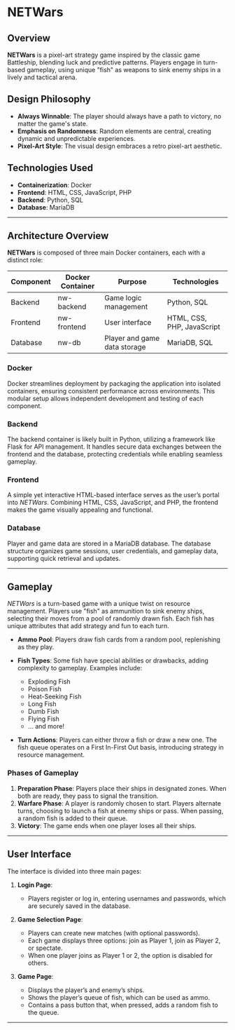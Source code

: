 # NETWars

## Overview
**NETWars** is a pixel-art strategy game inspired by the classic game Battleship, blending luck and predictive patterns. Players engage in turn-based gameplay, using unique "fish" as weapons to sink enemy ships in a lively and tactical arena.

## Design Philosophy
- **Always Winnable**: The player should always have a path to victory, no matter the game's state.
- **Emphasis on Randomness**: Random elements are central, creating dynamic and unpredictable experiences.
- **Pixel-Art Style**: The visual design embraces a retro pixel-art aesthetic.

## Technologies Used
- **Containerization**: Docker
- **Frontend**: HTML, CSS, JavaScript, PHP
- **Backend**: Python, SQL
- **Database**: MariaDB

---

## Architecture Overview
**NETWars** is composed of three main Docker containers, each with a distinct role:

| Component  | Docker Container | Purpose                       | Technologies              |
|------------|------------------|-------------------------------|---------------------------|
| Backend    | nw-backend       | Game logic management         | Python, SQL               |
| Frontend   | nw-frontend      | User interface                | HTML, CSS, PHP, JavaScript|
| Database   | nw-db            | Player and game data storage  | MariaDB, SQL              |

### Docker
Docker streamlines deployment by packaging the application into isolated containers, ensuring consistent performance across environments. This modular setup allows independent development and testing of each component.

### Backend
The backend container is likely built in Python, utilizing a framework like Flask for API management. It handles secure data exchanges between the frontend and the database, protecting credentials while enabling seamless gameplay.

### Frontend
A simple yet interactive HTML-based interface serves as the user’s portal into *NETWars*. Combining HTML, CSS, JavaScript, and PHP, the frontend makes the game visually appealing and functional.

### Database
Player and game data are stored in a MariaDB database. The database structure organizes game sessions, user credentials, and gameplay data, supporting quick retrieval and updates.

---

## Gameplay
*NETWars* is a turn-based game with a unique twist on resource management. Players use "fish" as ammunition to sink enemy ships, selecting their moves from a pool of randomly drawn fish. Each fish has unique attributes that add strategy and fun to each turn.

- **Ammo Pool**: Players draw fish cards from a random pool, replenishing as they play. 
- **Fish Types**: Some fish have special abilities or drawbacks, adding complexity to gameplay. Examples include:
  - Exploding Fish
  - Poison Fish
  - Heat-Seeking Fish
  - Long Fish
  - Dumb Fish
  - Flying Fish
  - ... and more!

- **Turn Actions**: Players can either throw a fish or draw a new one. The fish queue operates on a First In-First Out basis, introducing strategy in resource management.
  
### Phases of Gameplay
1. **Preparation Phase**: Players place their ships in designated zones. When both are ready, they pass to signal the transition.
2. **Warfare Phase**: A player is randomly chosen to start. Players alternate turns, choosing to launch a fish at enemy ships or pass. When passing, a random fish is added to their queue.
3. **Victory**: The game ends when one player loses all their ships.

---

## User Interface
The interface is divided into three main pages:

1. **Login Page**: 
   - Players register or log in, entering usernames and passwords, which are securely saved in the database.

2. **Game Selection Page**:
   - Players can create new matches (with optional passwords).
   - Each game displays three options: join as Player 1, join as Player 2, or spectate.
   - When one player joins as Player 1 or 2, the option is disabled for others.
  
3. **Game Page**:
   - Displays the player’s and enemy’s ships.
   - Shows the player’s queue of fish, which can be used as ammo.
   - Contains a pass button that, when pressed, adds a random fish to the queue.

---
<!--stackedit_data:
eyJoaXN0b3J5IjpbNDM2OTMxODcwLC0zNjgxMTk4NTMsMzY0MT
M4NjUzXX0=
-->